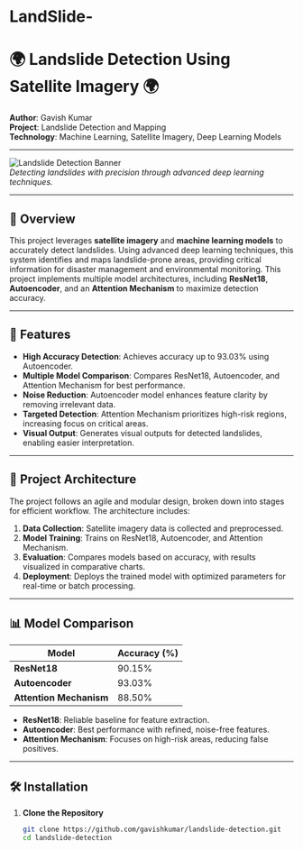 # LandSlide-
# 🌍 Landslide Detection Using Satellite Imagery 🌍

**Author**: Gavish Kumar  
**Project**: Landslide Detection and Mapping  
**Technology**: Machine Learning, Satellite Imagery, Deep Learning Models  

---

![Landslide Detection Banner](https://via.placeholder.com/1000x300.png?text=Landslide+Detection+Using+Satellite+Imagery)  
*Detecting landslides with precision through advanced deep learning techniques.*

---

## 📖 Overview

This project leverages **satellite imagery** and **machine learning models** to accurately detect landslides. Using advanced deep learning techniques, this system identifies and maps landslide-prone areas, providing critical information for disaster management and environmental monitoring. This project implements multiple model architectures, including **ResNet18**, **Autoencoder**, and an **Attention Mechanism** to maximize detection accuracy.

---

## 🧰 Features

- **High Accuracy Detection**: Achieves accuracy up to 93.03% using Autoencoder.
- **Multiple Model Comparison**: Compares ResNet18, Autoencoder, and Attention Mechanism for best performance.
- **Noise Reduction**: Autoencoder model enhances feature clarity by removing irrelevant data.
- **Targeted Detection**: Attention Mechanism prioritizes high-risk regions, increasing focus on critical areas.
- **Visual Output**: Generates visual outputs for detected landslides, enabling easier interpretation.

---

## 🚀 Project Architecture

The project follows an agile and modular design, broken down into stages for efficient workflow. The architecture includes:

1. **Data Collection**: Satellite imagery data is collected and preprocessed.
2. **Model Training**: Trains on ResNet18, Autoencoder, and Attention Mechanism.
3. **Evaluation**: Compares models based on accuracy, with results visualized in comparative charts.
4. **Deployment**: Deploys the trained model with optimized parameters for real-time or batch processing.

---

## 📊 Model Comparison

| Model               | Accuracy (%) |
|---------------------|--------------|
| **ResNet18**        | 90.15%       |
| **Autoencoder**     | 93.03%       |
| **Attention Mechanism** | 88.50%   |

- **ResNet18**: Reliable baseline for feature extraction.
- **Autoencoder**: Best performance with refined, noise-free features.
- **Attention Mechanism**: Focuses on high-risk areas, reducing false positives.

---

## 🛠️ Installation

1. **Clone the Repository**  
   ```bash
   git clone https://github.com/gavishkumar/landslide-detection.git
   cd landslide-detection
